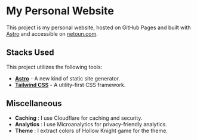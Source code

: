 # My Personal Website

This project is my personal website, hosted on GitHub Pages and built with [Astro](https://astro.build) and accessible on [netoun.com](https://netoun.com).

## Stacks Used

This project utilizes the following tools:

- **[Astro](https://astro.build)** - A new kind of static site generator.
- **[Tailwind CSS](https://tailwindcss.com)** - A utility-first CSS framework.

## Miscellaneous

- **Caching** : I use Cloudflare for caching and security.
- **Analytics** : I use Microanalytics for privacy-friendly analytics.
- **Theme** : I extract colors of Hollow Knight game for the theme.

